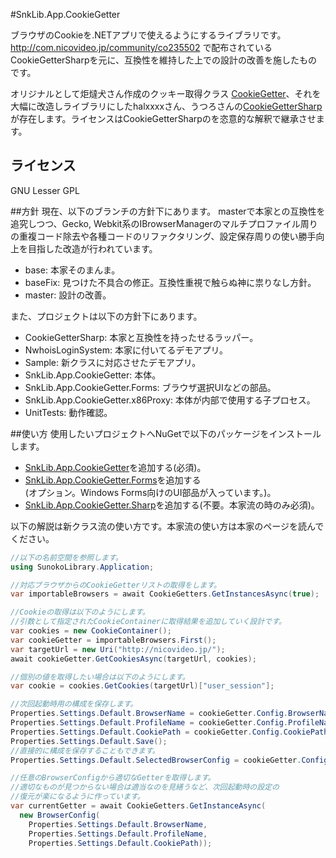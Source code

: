 ﻿#SnkLib.App.CookieGetter

ブラウザのCookieを.NETアプリで使えるようにするライブラリです。  
<http://com.nicovideo.jp/community/co235502> で配布されているCookieGetterSharpを元に、互換性を維持した上での設計の改善を施したものです。

オリジナルとして炬燵犬さん作成のクッキー取得クラス [CookieGetter](http://homepage2.nifty.com/kotatuinu/contents/computer/program/CookieGetter/cookiegetter.html)、それを大幅に改造しライブラリにしたhalxxxxさん、うつろさんの[CookieGetterSharp](http://d.hatena.ne.jp/halxxxx/20091212/1260649353)が存在します。ライセンスはCookieGetterSharpのを恣意的な解釈で継承させます。

## ライセンス
GNU Lesser GPL

##方針
現在、以下のブランチの方針下にあります。
masterで本家との互換性を追究しつつ、Gecko, Webkit系のIBrowserManagerのマルチプロファイル周りの重複コード除去や各種コードのリファクタリング、設定保存周りの使い勝手向上を目指した改造が行われています。

* base: 本家そのまんま。
* baseFix: 見つけた不具合の修正。互換性重視で触らぬ神に祟りなし方針。
* master: 設計の改善。

また、プロジェクトは以下の方針下にあります。

* CookieGetterSharp: 本家と互換性を持ったせるラッパー。
* NwhoisLoginSystem: 本家に付いてるデモアプリ。
* Sample: 新クラスに対応させたデモアプリ。
* SnkLib.App.CookieGetter: 本体。
* SnkLib.App.CookieGetter.Forms: ブラウザ選択UIなどの部品。
* SnkLib.App.CookieGetter.x86Proxy: 本体が内部で使用する子プロセス。
* UnitTests: 動作確認。

##使い方
使用したいプロジェクトへNuGetで以下のパッケージをインストールします。
* [SnkLib.App.CookieGetter](https://www.nuget.org/packages/SnkLib.App.CookieGetter/)を追加する(必須)。
* [SnkLib.App.CookieGetter.Forms](https://www.nuget.org/packages/SnkLib.App.CookieGetter.Forms/)を追加する  
  (オプション。Windows Forms向けのUI部品が入っています。)。
* [SnkLib.App.CookieGetter.Sharp](https://www.nuget.org/packages/SnkLib.App.CookieGetter.Sharp/)を追加する(不要。本家流の時のみ必須)。

以下の解説は新クラス流の使い方です。本家流の使い方は本家のページを読んでください。

```C#
//以下の名前空間を参照します。
using SunokoLibrary.Application;

//対応ブラウザからのCookieGetterリストの取得をします。
var importableBrowsers = await CookieGetters.GetInstancesAsync(true);

//Cookieの取得は以下のようにします。
//引数として指定されたCookieContainerに取得結果を追加していく設計です。
var cookies = new CookieContainer();
var cookieGetter = importableBrowsers.First();
var targetUrl = new Uri("http://nicovideo.jp/");
await cookieGetter.GetCookiesAsync(targetUrl, cookies);

//個別の値を取得したい場合は以下のようにします。
var cookie = cookies.GetCookies(targetUrl)["user_session"];

//次回起動時用の構成を保存します。
Properties.Settings.Default.BrowserName = cookieGetter.Config.BrowserName;
Properties.Settings.Default.ProfileName = cookieGetter.Config.ProfileName;
Properties.Settings.Default.CookiePath = cookieGetter.Config.CookiePath;
Properties.Settings.Default.Save();
//直接的に構成を保存することもできます。
Properties.Settings.Default.SelectedBrowserConfig = cookieGetter.Config

//任意のBrowserConfigから適切なGetterを取得します。
//適切なものが見つからない場合は適当なのを見繕うなど、次回起動時の設定の
//復元が楽になるように作っています。
var currentGetter = await CookieGetters.GetInstanceAsync(
  new BrowserConfig(
    Properties.Settings.Default.BrowserName,
    Properties.Settings.Default.ProfileName,
    Properties.Settings.Default.CookiePath));
```